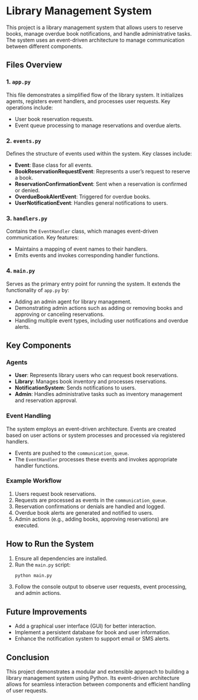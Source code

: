 # Library Management System

This project is a library management system that allows users to reserve books, manage overdue book notifications, and handle administrative tasks. The system uses an event-driven architecture to manage communication between different components.

## Files Overview

### 1. `app.py`
This file demonstrates a simplified flow of the library system. It initializes agents, registers event handlers, and processes user requests. Key operations include:
- User book reservation requests.
- Event queue processing to manage reservations and overdue alerts.

### 2. `events.py`
Defines the structure of events used within the system. Key classes include:
- **Event**: Base class for all events.
- **BookReservationRequestEvent**: Represents a user’s request to reserve a book.
- **ReservationConfirmationEvent**: Sent when a reservation is confirmed or denied.
- **OverdueBookAlertEvent**: Triggered for overdue books.
- **UserNotificationEvent**: Handles general notifications to users.

### 3. `handlers.py`
Contains the `EventHandler` class, which manages event-driven communication. Key features:
- Maintains a mapping of event names to their handlers.
- Emits events and invokes corresponding handler functions.

### 4. `main.py`
Serves as the primary entry point for running the system. It extends the functionality of `app.py` by:
- Adding an admin agent for library management.
- Demonstrating admin actions such as adding or removing books and approving or canceling reservations.
- Handling multiple event types, including user notifications and overdue alerts.

## Key Components

### Agents
- **User**: Represents library users who can request book reservations.
- **Library**: Manages book inventory and processes reservations.
- **NotificationSystem**: Sends notifications to users.
- **Admin**: Handles administrative tasks such as inventory management and reservation approval.

### Event Handling
The system employs an event-driven architecture. Events are created based on user actions or system processes and processed via registered handlers.
- Events are pushed to the `communication_queue`.
- The `EventHandler` processes these events and invokes appropriate handler functions.

### Example Workflow
1. Users request book reservations.
2. Requests are processed as events in the `communication_queue`.
3. Reservation confirmations or denials are handled and logged.
4. Overdue book alerts are generated and notified to users.
5. Admin actions (e.g., adding books, approving reservations) are executed.

## How to Run the System
1. Ensure all dependencies are installed.
2. Run the `main.py` script:
   ```bash
   python main.py
   ```
3. Follow the console output to observe user requests, event processing, and admin actions.

## Future Improvements
- Add a graphical user interface (GUI) for better interaction.
- Implement a persistent database for book and user information.
- Enhance the notification system to support email or SMS alerts.

## Conclusion
This project demonstrates a modular and extensible approach to building a library management system using Python. Its event-driven architecture allows for seamless interaction between components and efficient handling of user requests.

